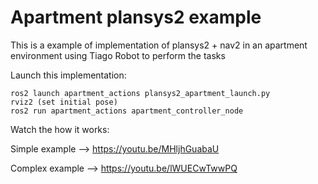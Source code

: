 # Apartment plansys2 example

This is a example of implementation of plansys2 + nav2 in an apartment environment using Tiago Robot to perform the tasks

Launch this implementation:
```
ros2 launch apartment_actions plansys2_apartment_launch.py
rviz2 (set initial pose)
ros2 run apartment_actions apartment_controller_node
```

Watch the how it works: 

Simple example --> https://youtu.be/MHljhGuabaU

Complex example --> https://youtu.be/lWUECwTwwPQ
